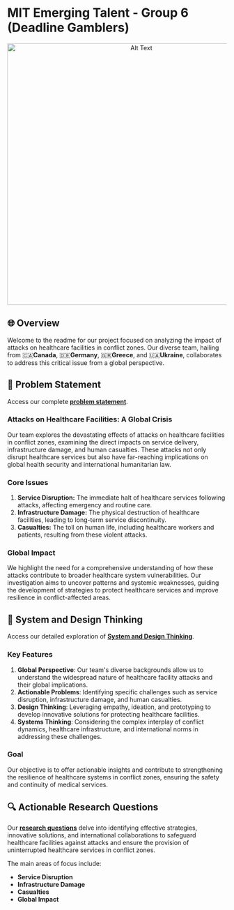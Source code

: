# MIT Emerging Talent - Group 6 (Deadline Gamblers)

<p align="center">
  <img src="https://media.giphy.com/media/v1.Y2lkPTc5MGI3NjExenVqYW1pOXhhcmthMmwxZmcwOTBoamJ3cDRwYWloczlpa2ZvbTFkciZlcD12MV9pbnRlcm5hbF9naWZfYnlfaWQmY3Q9Zw/ZgXcPI6dhWBIEkWSU1/source.gif" alt="Alt Text" width="600" />
</p>

## 🌐 Overview

Welcome to the readme for our project focused on analyzing the impact of attacks on healthcare facilities in conflict zones. Our diverse team, hailing from 🇨🇦**Canada**, 🇩🇪**Germany**, 🇬🇷**Greece**, and 🇺🇦**Ukraine**, collaborates to address this critical issue from a global perspective.

## 🚀 Problem Statement
Access our complete [**problem statement**](problem_identification/problem_statement.md).

### Attacks on Healthcare Facilities: A Global Crisis

Our team explores the devastating effects of attacks on healthcare facilities in conflict zones, examining the direct impacts on service delivery, infrastructure damage, and human casualties. These attacks not only disrupt healthcare services but also have far-reaching implications on global health security and international humanitarian law.

### Core Issues

1. **Service Disruption:** The immediate halt of healthcare services following attacks, affecting emergency and routine care.
2. **Infrastructure Damage:** The physical destruction of healthcare facilities, leading to long-term service discontinuity.
3. **Casualties:** The toll on human life, including healthcare workers and patients, resulting from these violent attacks.

### Global Impact

We highlight the need for a comprehensive understanding of how these attacks contribute to broader healthcare system vulnerabilities. Our investigation aims to uncover patterns and systemic weaknesses, guiding the development of strategies to protect healthcare services and improve resilience in conflict-affected areas.

## 🔄 System and Design Thinking
Access our detailed exploration of [**System and Design Thinking**](problem_identification/system_design_thinking.md).

### Key Features

1. **Global Perspective**: 
Our team's diverse backgrounds allow us to understand the widespread nature of healthcare facility attacks and their global implications.
2. **Actionable Problems**: Identifying specific challenges such as service disruption, infrastructure damage, and human casualties.
3. **Design Thinking**: Leveraging empathy, ideation, and prototyping to develop innovative solutions for protecting healthcare facilities.
4. **Systems Thinking**: Considering the complex interplay of conflict dynamics, healthcare infrastructure, and international norms in addressing these challenges.

### Goal

Our objective is to offer actionable insights and contribute to strengthening the resilience of healthcare systems in conflict zones, ensuring the safety and continuity of medical services.

## 🔍 Actionable Research Questions

Our [**research questions**](problem_identification/actionable_questions.md) delve into identifying effective strategies, innovative solutions, and international collaborations to safeguard healthcare facilities against attacks and ensure the provision of uninterrupted healthcare services in conflict zones.

The main areas of focus include:
- **Service Disruption**
- **Infrastructure Damage**
- **Casualties**
- **Global Impact**

